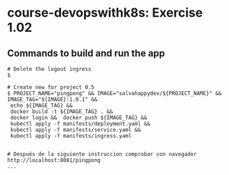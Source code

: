 # course-devopswithk8s: Exercise 1.02



## Commands to build and run the app
```console
# Delete the logout ingress
$ 

# Create new for project 0.5
$ PROJECT_NAME="pingpong" && IMAGE="salvahappydev/${PROJECT_NAME}" && IMAGE_TAG="${IMAGE}:1.0.1" && 
 echo ${IMAGE_TAG} && 
 docker build -t ${IMAGE_TAG} . && 
 docker login &&  docker push ${IMAGE_TAG} && 
 kubectl apply -f manifests/deployment.yaml &&
 kubectl apply -f manifests/service.yaml &&
 kubectl apply -f manifests/ingress.yaml


# Después de la siguiente instruccion comprobar con navegador http://localhost:8081/pingpong
...
```
